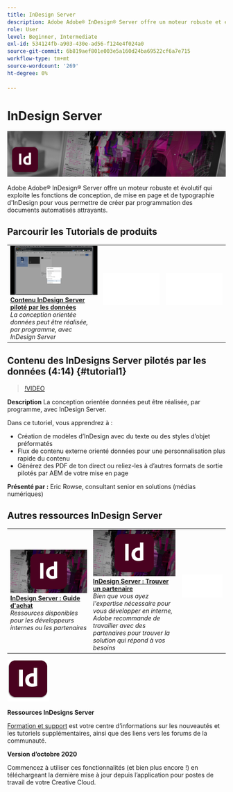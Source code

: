 ```yaml
---
title: InDesign Server
description: Adobe Adobe® InDesign® Server offre un moteur robuste et évolutif qui exploite les fonctions de conception, de mise en page et de typographie d'InDesign pour vous permettre de créer par programmation des documents automatisés attrayants
role: User
level: Beginner, Intermediate
exl-id: 534124fb-a903-430e-ad56-f124e4f024a0
source-git-commit: 6b819aef801e003e5a160d24ba69522cf6a7e715
workflow-type: tm+mt
source-wordcount: '269'
ht-degree: 0%

---
```


# InDesign Server

![Image de héros du tutoriel](../assets/InDesignServer.jpg)

Adobe Adobe® InDesign® Server offre un moteur robuste et évolutif qui exploite les fonctions de conception, de mise en page et de typographie d&#39;InDesign pour vous permettre de créer par programmation des documents automatisés attrayants.

## Parcourir les Tutorials de produits

<table style="table-layout:fixed">
<tr>
 <td>
   <a href="indesignserver.md#tutorial1">
      <img alt="Contenu InDesign Server piloté par les données" src="../assets/dataDriven-InDesign-Server-Content.jpg" />
   </a>
    <div>
   <a href="indesignserver.md#tutorial1"><strong>Contenu InDesign Server piloté par les données</strong></a>
    </div>
    <em>La conception orientée données peut être réalisée, par programme, avec InDesign Server</em>
    <br>
  </td>
  <td>
    <img alt="Espaceur" src="../assets/Whitespacer.png" />
    <div>
    <br>
  </td>
  <td>
    <img alt="Espaceur" src="../assets/Whitespacer.png" />
    <div>
    <br>
  </td>
</tr>
</table>

## Contenu des InDesigns Server pilotés par les données (4:14) {#tutorial1}

>[!VIDEO](https://video.tv.adobe.com/v/326901?hidetitle=true)

**Description**
La conception orientée données peut être réalisée, par programme, avec InDesign Server.

Dans ce tutoriel, vous apprendrez à :
* Création de modèles d’InDesign avec du texte ou des styles d’objet préformatés
* Flux de contenu externe orienté données pour une personnalisation plus rapide du contenu
* Générez des PDF de ton direct ou reliez-les à d’autres formats de sortie pilotés par AEM de votre mise en page

**Présenté par :**
Eric Rowse, consultant senior en solutions (médias numériques)

## Autres ressources InDesign Server

<table>
<tr>
 <td>
   <a href="https://www.adobe.com/products/indesignserver/buying-guide.html">
      <img alt="InDesign Server : Guide d'achat" src="../assets/IDS_Thumbnail.jpg" />
   </a>
    <div>
   <a href="https://www.adobe.com/products/indesignserver/buying-guide.html"><strong>InDesign Server : Guide d'achat</strong></a>
    </div>
    <em>Ressources disponibles pour les développeurs internes ou les partenaires</em>
    <br>
  </td>
  <td>
   <a href="https://www.adobe.com/products/indesignserver/partner.html">
      <img alt="InDesign Server : Trouver un partenaire" src="../assets/IDS_Thumbnail.jpg" />
   </a>
    <div>
   <a href="https://www.adobe.com/products/indesignserver/partner.html"><strong>InDesign Server : Trouver un partenaire</strong></a>
    </div>
    <em>Bien que vous ayez l'expertise nécessaire pour vous développer en interne, Adobe recommande de travailler avec des partenaires pour trouver la solution qui répond à vos besoins</em>
    <br>
  </td>
  <td>
    <img alt="Espaceur" src="../assets/Whitespacer.png" />
    <div>
    <br>
  </td>
</tr>
</table>

![Logo InDesign Server](../assets/id_server_appicon_96.png)

**Ressources InDesigns Server**

[Formation et support](https://www.adobe.com/products/indesignserver.html) est votre centre d’informations sur les nouveautés et les tutoriels supplémentaires, ainsi que des liens vers les forums de la communauté.

**Version d’octobre 2020**

Commencez à utiliser ces fonctionnalités (et bien plus encore !) en téléchargeant la dernière mise à jour depuis l’application pour postes de travail de votre Creative Cloud.
